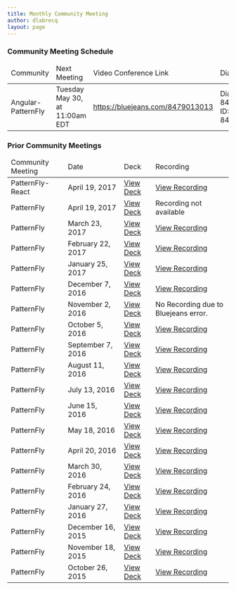 ```yaml
---
title: Monthly Community Meeting
author: dlabrecq
layout: page
---
```

<!--<p>Join us at our next Community Meeting on <b><a href="https://www.timeanddate.com/worldclock/fixedtime.html?msg=April+Community+Meeting&iso=20170419T10&p1=207&ah=1">April 19 at 10AM EST</a></b>.</p>
<p>Join the BlueJeans Video Conference: <a href="https://bluejeans.com/985415746">https://bluejeans.com/985415746</a>.</p>
<p>Or, dial in via phone:</p>
<ul>
  <li>Call-in number: 1-800-451-8679</li>
  <li>Meeting ID: 985415746</li>
</ul>-->

<h3>Community Meeting Schedule</h3>
<table class="table table-bordered">
  <thead>
    <tr>
      <td>Community</td>
      <td>Next Meeting</td>
      <td>Video Conference Link</td>
      <td>Dial-in Info</td>
    </tr>
  </thead>

  <tbody>
    <tr>
      <td>Angular-PatternFly</td>
      <td>Tuesday May 30, at 11:00am EDT</td>
      <td><a target="blank" href="https://bluejeans.com/8479013013">https://bluejeans.com/8479013013</a></td>
      <td>Dial: 1-888-847-2201, ID: 8479013013</td>
    </tr>
  </tbody>
</table>


<h3>Prior Community Meetings</h3>
<table class="table table-bordered">
  <thead>
    <tr>
      <td>Community Meeting</td>
      <td>Date</td>
      <td>Deck</td>
      <td>Recording</td>
    </tr>
  </thead>

  <tbody>
    <tr>
      <td>PatternFly-React</td>
      <td>April 19, 2017</td>
      <td><a href="https://docs.google.com/presentation/d/1CZA5OAYwQGUSn6BO8wtJC3b-0OVlVlu6HvKooLU5pNE/edit#slide=id.g1cf4dff9ec_0_299">View Deck</a></td>
      <td><a target="blank" href="https://bluejeans.com/4324593630">View Recording</a></td>
    </tr>  
    <tr>
      <td>PatternFly</td>
      <td>April 19, 2017</td>
      <td><a href="https://github.com/patternfly/patternfly-design/blob/master/resources/community-meetings/PatternFly%20Community%20Meeting%202017-04.pdf">View Deck</a></td>
      <td>Recording not available</td>
    </tr>
    <tr>
      <td>PatternFly</td>
      <td>March 23, 2017</td>
      <td><a href="https://github.com/patternfly/patternfly-design/blob/master/resources/community-meetings/PatternFly%20Community%20Meeting%202017-03.pdf">View Deck</a></td>
      <td><a target="blank" href="https://bluejeans.com/s/Xj1Cr">View Recording</a></td>
    </tr>
    <tr>
      <td>PatternFly</td>
      <td>February 22, 2017</td>
      <td><a href="https://github.com/patternfly/patternfly-design/blob/master/resources/community-meetings/PatternFly%20Community%20Meeting%202017-02.pdf">View Deck</a></td>
      <td><a target="blank" href="https://bluejeans.com/s/Cnu5T/">View Recording</a></td>
    </tr>
    <tr>
      <td>PatternFly</td>
      <td>January 25, 2017</td>
      <td><a href="https://github.com/patternfly/patternfly-design/blob/master/resources/community-meetings/PatternFly%20Community%20Meeting%202017-01.pdf">View Deck</a></td>
      <td><a target="blank" href="https://bluejeans.com/s/UQbyU/">View Recording</a></td>
    </tr>
    <tr>
      <td>PatternFly</td>
      <td>December 7, 2016</td>
      <td><a href="https://www.dropbox.com/s/kknzi0altkcd6fy/PatternFly%20Community%20Meeting%202016-12.pdf?dl=0">View Deck</a></td>
      <td><a target="blank" href="https://bluejeans.com/s/tvGXE/">View Recording</a></td>
    </tr>
    <tr>
      <td>PatternFly</td>
      <td>November 2, 2016</td>
      <td><a href="https://www.dropbox.com/s/q9sue4oqeb9rzd9/PatternFly%20Community%20Meeting%202016-11.pdf?dl=0">View Deck</a></td>
      <td>No Recording due to Bluejeans error.</td>
    </tr>
    <tr>
      <td>PatternFly</td>
      <td>October 5, 2016</td>
      <td><a href="https://www.dropbox.com/s/bw81zc0cguag7z7/PatternFly%20Community%20Meeting%202016-10.pdf?dl=0">View Deck</a></td>
      <td><a target="blank" href="https://bluejeans.com/s/PZdLS/">View Recording</a></td>
    </tr>
    <tr>
      <td>PatternFly</td>
      <td>September 7, 2016</td>
      <td><a href="https://www.dropbox.com/s/fp3p58n9wmfgnvt/PatternFly%20Community%20Meeting%202016-09.pdf?dl=0">View Deck</a></td>
      <td><a target="blank" href="https://bluejeans.com/s/aNH4r/">View Recording</a></td>
    </tr>
    <tr>
      <td>PatternFly</td>
      <td>August 11, 2016</td>
      <td><a href="https://www.dropbox.com/s/avsmiitfjko7l7t/PatternFly%20Community%20Meeting%202016-08.pdf?dl=0">View Deck</a></td>
      <td><a target="blank" href="https://bluejeans.com/s/aa4d/">View Recording</a></td>
    </tr>
    <tr>
      <td>PatternFly</td>
      <td>July 13, 2016</td>
      <td><a href="https://www.dropbox.com/s/fnoy4qkvd18vk67/PatternFly%20Community%20Meeting%202016-07.pdf?dl=0">View Deck</a></td>
      <td><a target="blank" href="https://bluejeans.com/s/a27m/">View Recording</a></td>
    </tr>
    <tr>
      <td>PatternFly</td>
      <td>June 15, 2016</td>
      <td><a href="https://www.dropbox.com/s/yg9u0lp2kziqzqb/PatternFly%20Community%20Meeting%202016-06.pdf?dl=0">View Deck</a></td>
      <td><a target="blank" href="https://bluejeans.com/s/9PLG/">View Recording</a></td>
    </tr>
    <tr>
      <td>PatternFly</td>
      <td>May 18, 2016</td>
      <td><a href="https://www.dropbox.com/s/gg2w5wls8kvd2lj/PatternFly%20Community%20Meeting%202016-05%20%281%29.pdf?dl=0">View Deck</a></td>
      <td><a target="blank" href="https://bluejeans.com/s/9FhO/">View Recording</a></td>
    </tr>
    <tr>
      <td>PatternFly</td>
      <td>April 20, 2016</td>
      <td><a href="https://www.dropbox.com/s/ou05dnqzy0zyxct/PatternFly%20Community%20Meeting%202016-04.pdf?dl=0">View Deck</a></td>
      <td><a target="blank" href="https://bluejeans.com/s/9w4A/">View Recording</a></td>
    </tr>
    <tr>
      <td>PatternFly</td>
      <td>March 30, 2016</td>
      <td><a href="https://www.dropbox.com/s/f0c69ai4ec2sjst/PatternFly%20Community%20Meeting%202016-03.pdf?dl=0">View Deck</a></td>
      <td><a target="blank" href="https://bluejeans.com/s/9mQW/">View Recording</a></td>
    </tr>
    <tr>
      <td>PatternFly</td>
      <td>February 24, 2016</td>
      <td><a href="https://www.dropbox.com/s/lh6ws2xblzv1cl1/PatternFly%20Community%20Meeting%202016-02.pdf?dl=0">View Deck</a></td>
      <td><a target="blank" href="https://bluejeans.com/s/9aM0/">View Recording</a></td>
    </tr>
    <tr>
      <td>PatternFly</td>
      <td>January 27, 2016</td>
      <td><a href="https://www.dropbox.com/s/z5e2obske4tl15t/PatternFly%20Community%20Meeting%202016-01.pdf?dl=0">View Deck</a></td>
      <td><a target="blank" href="https://bluejeans.com/s/91SG/">View Recording</a></td>
    </tr>
    <tr>
      <td>PatternFly</td>
      <td>December 16, 2015</td>
      <td><a href="https://www.dropbox.com/s/hwdoxrnlqmvqmp0/PatternFly%20Community%20Meeting%202015-12.pdf?dl=0">View Deck</a></td>
      <td><a target="blank" href="https://bluejeans.com/s/8Wh4/">View Recording</a></td>
    </tr>
    <tr>
      <td>PatternFly</td>
      <td>November 18, 2015</td>
      <td><a target="blank" href="https://www.dropbox.com/s/s156g46b3dvfyo1/PatternFly%20Community%20Meeting%202015-11.pdf?dl=0">View Deck</a></td>
      <td><a target="blank" href="https://bluejeans.com/s/8Per/">View Recording</a></td>
    </tr>
    <tr>
      <td>PatternFly</td>
      <td>October 26, 2015</td>
      <td><a target="blank" href="https://www.dropbox.com/s/9dgu2bu781o0bh2/PatternFly%20Community%20Meeting%202015-10.pdf?dl=0">View Deck</a></td>
      <td><a target="blank" href="https://bluejeans.com/s/8KyT/">View Recording</a></td>
    </tr>
  </tbody>
</table>

